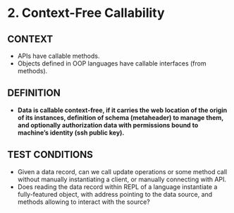 # 2. Context-Free Callability

## CONTEXT
- APIs have callable methods.
- Objects defined in OOP languages have callable interfaces (from methods).

## DEFINITION
- **Data is callable context-free, if it carries the web location of the origin of its instances, definition of schema (metaheader) to manage them, and optionally authorization data with permissions bound to machine’s identity (ssh public key).**

## TEST CONDITIONS
- Given a data record, can we call update operations or some method call without manually instantiating a client, or manually connecting with API.
- Does reading the data record within REPL of a language instantiate a fully-featured object, with address pointing to the data source, and methods allowing to interact with the source?

